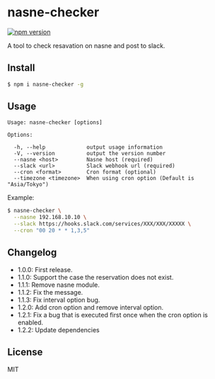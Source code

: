nasne-checker
===
[![npm version](https://badge.fury.io/js/nasne-checker.svg)](https://badge.fury.io/js/nasne-checker)

A tool to check resavation on nasne and post to slack.

## Install

```bash
$ npm i nasne-checker -g
```

## Usage

```
Usage: nasne-checker [options]

Options:

  -h, --help             output usage information
  -V, --version          output the version number
  --nasne <host>         Nasne host (required)
  --slack <url>          Slack webhook url (required)
  --cron <format>        Cron format (optional)
  --timezone <timezone>  When using cron option (Default is "Asia/Tokyo")
```

Example:
```bash
$ nasne-checker \
  --nasne 192.168.10.10 \
  --slack https://hooks.slack.com/services/XXX/XXX/XXXXX \
  --cron "00 20 * * 1,3,5"
```

## Changelog
* 1.0.0: First release.
* 1.1.0: Support the case the reservation does not exist.
* 1.1.1: Remove nasne module.
* 1.1.2: Fix the message.
* 1.1.3: Fix interval option bug.
* 1.2.0: Add cron option and remove interval option.
* 1.2.1: Fix a bug that is executed first once when the cron option is enabled.
* 1.2.2: Update dependencies

## License
MIT
